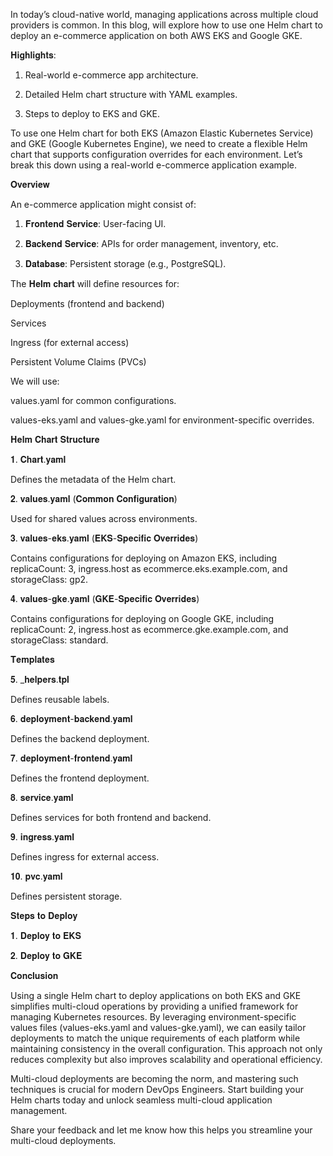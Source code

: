 In today’s cloud-native world, managing applications across multiple cloud providers is common. In this blog, will explore how to use one Helm chart to deploy an e-commerce application on both AWS EKS and Google GKE.

𝐇𝐢𝐠𝐡𝐥𝐢𝐠𝐡𝐭𝐬:

1. Real-world e-commerce app architecture.

2. Detailed Helm chart structure with YAML examples.

3. Steps to deploy to EKS and GKE.

To use one Helm chart for both EKS (Amazon Elastic Kubernetes Service) and GKE (Google Kubernetes Engine), we need to create a flexible Helm chart that supports configuration overrides for each environment. Let’s break this down using a real-world e-commerce application example.

𝐎𝐯𝐞𝐫𝐯𝐢𝐞𝐰

An e-commerce application might consist of:

1. 𝐅𝐫𝐨𝐧𝐭𝐞𝐧𝐝 𝐒𝐞𝐫𝐯𝐢𝐜𝐞: User-facing UI.

2. 𝐁𝐚𝐜𝐤𝐞𝐧𝐝 𝐒𝐞𝐫𝐯𝐢𝐜𝐞: APIs for order management, inventory, etc.

3. 𝐃𝐚𝐭𝐚𝐛𝐚𝐬𝐞: Persistent storage (e.g., PostgreSQL).

The 𝐇𝐞𝐥𝐦 𝐜𝐡𝐚𝐫𝐭 will define resources for:

Deployments (frontend and backend)

Services

Ingress (for external access)

Persistent Volume Claims (PVCs)

We will use:

values.yaml for common configurations.

values-eks.yaml and values-gke.yaml for environment-specific overrides.

𝐇𝐞𝐥𝐦 𝐂𝐡𝐚𝐫𝐭 𝐒𝐭𝐫𝐮𝐜𝐭𝐮𝐫𝐞

𝟏. 𝐂𝐡𝐚𝐫𝐭.𝐲𝐚𝐦𝐥

Defines the metadata of the Helm chart.


𝟐. 𝐯𝐚𝐥𝐮𝐞𝐬.𝐲𝐚𝐦𝐥 (𝐂𝐨𝐦𝐦𝐨𝐧 𝐂𝐨𝐧𝐟𝐢𝐠𝐮𝐫𝐚𝐭𝐢𝐨𝐧)

Used for shared values across environments.


𝟑. 𝐯𝐚𝐥𝐮𝐞𝐬-𝐞𝐤𝐬.𝐲𝐚𝐦𝐥 (𝐄𝐊𝐒-𝐒𝐩𝐞𝐜𝐢𝐟𝐢𝐜 𝐎𝐯𝐞𝐫𝐫𝐢𝐝𝐞𝐬)

Contains configurations for deploying on Amazon EKS, including replicaCount: 3, ingress.host as ecommerce.eks.example.com, and storageClass: gp2.


𝟒. 𝐯𝐚𝐥𝐮𝐞𝐬-𝐠𝐤𝐞.𝐲𝐚𝐦𝐥 (𝐆𝐊𝐄-𝐒𝐩𝐞𝐜𝐢𝐟𝐢𝐜 𝐎𝐯𝐞𝐫𝐫𝐢𝐝𝐞𝐬)

Contains configurations for deploying on Google GKE, including replicaCount: 2, ingress.host as ecommerce.gke.example.com, and storageClass: standard.


𝐓𝐞𝐦𝐩𝐥𝐚𝐭𝐞𝐬

𝟓. _𝐡𝐞𝐥𝐩𝐞𝐫𝐬.𝐭𝐩𝐥

Defines reusable labels.


𝟔. 𝐝𝐞𝐩𝐥𝐨𝐲𝐦𝐞𝐧𝐭-𝐛𝐚𝐜𝐤𝐞𝐧𝐝.𝐲𝐚𝐦𝐥

Defines the backend deployment.


𝟕. 𝐝𝐞𝐩𝐥𝐨𝐲𝐦𝐞𝐧𝐭-𝐟𝐫𝐨𝐧𝐭𝐞𝐧𝐝.𝐲𝐚𝐦𝐥

Defines the frontend deployment.


𝟖. 𝐬𝐞𝐫𝐯𝐢𝐜𝐞.𝐲𝐚𝐦𝐥

Defines services for both frontend and backend.


𝟗. 𝐢𝐧𝐠𝐫𝐞𝐬𝐬.𝐲𝐚𝐦𝐥

Defines ingress for external access.


𝟏𝟎. 𝐩𝐯𝐜.𝐲𝐚𝐦𝐥

Defines persistent storage.


𝐒𝐭𝐞𝐩𝐬 𝐭𝐨 𝐃𝐞𝐩𝐥𝐨𝐲

𝟏. 𝐃𝐞𝐩𝐥𝐨𝐲 𝐭𝐨 𝐄𝐊𝐒


𝟐. 𝐃𝐞𝐩𝐥𝐨𝐲 𝐭𝐨 𝐆𝐊𝐄


𝐂𝐨𝐧𝐜𝐥𝐮𝐬𝐢𝐨𝐧

Using a single Helm chart to deploy applications on both EKS and GKE simplifies multi-cloud operations by providing a unified framework for managing Kubernetes resources. By leveraging environment-specific values files (values-eks.yaml and values-gke.yaml), we can easily tailor deployments to match the unique requirements of each platform while maintaining consistency in the overall configuration. This approach not only reduces complexity but also improves scalability and operational efficiency.

Multi-cloud deployments are becoming the norm, and mastering such techniques is crucial for modern DevOps Engineers. Start building your Helm charts today and unlock seamless multi-cloud application management.

Share your feedback and let me know how this helps you streamline your multi-cloud deployments.
